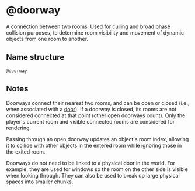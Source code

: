 # @doorway

A connection between two [rooms](./room.md). Used for culling and broad phase
collision purposes, to determine room visibility and movement of dynamic objects
from one room to another.

## Name structure

```
@doorway
```

## Notes

Doorways connect their nearest two rooms, and can be open or closed (i.e., when
associated with a [door](./door.md)). If a doorway is closed, its rooms are not
considered connected at that point (other open doorways count). Only the
player's current room and visible connected rooms are considered for rendering.

Passing through an open doorway updates an object's room index, allowing it to
collide with other objects in the entered room while ignoring those in the
exited room.

Doorways do not need to be linked to a physical door in the world. For example,
they are used for windows so the room on the other side is visible when looking
through. They can also be used to break up large physical spaces into smaller
chunks.
